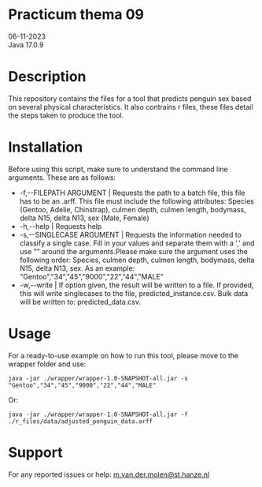 # Practicum thema 09

06-11-2023  
Java 17.0.9  


# Description

This repository contains the files for a tool that predicts penguin sex based on several physical characteristics. It also contrains r files, these files detail the steps taken to produce the tool.  


# Installation

Before using this script, make sure to understand the command line arguments. These are as follows:

* -f,--FILEPATH ARGUMENT	| Requests the path to a batch file, this file has
				to be an .arff. This file must include the following attributes: Species 
				(Gentoo, Adelie, Chinstrap), culmen depth, culmen length, bodymass, delta N15,
				delta N13, sex (Male, Female)
 * -h,--help			| Requests help 
 * -s,--SINGLECASE ARGUMENT	| Requests the information needed to classify a
                		single case. Fill in your values and separate
                		them with a ',' and use "" around the arguments.Please make sure the argument
                		uses the following order: Species, culmen depth,
                		culmen length, bodymass, delta N15, delta N13, sex.
                		As an example: "Gentoo","34","45","9000","22","44","MALE" 
 * -w,--write			| If option given, the result will be written to a
                		file. If provided, this will write singlecases to the file, predicted_instance.csv. 
				Bulk data will be written to: predicted_data.csv.  

	

# Usage

For a ready-to-use example on how to run this tool, please move to the wrapper folder and use:  
```
java -jar ./wrapper/wrapper-1.0-SNAPSHOT-all.jar -s "Gentoo","34","45","9000","22","44","MALE"
```	  

Or: 
```
java -jar ./wrapper/wrapper-1.0-SNAPSHOT-all.jar -f ./r_files/data/adjusted_penguin_data.arff		
```

# Support

For any reported issues or help: m.van.der.molen@st.hanze.nl

